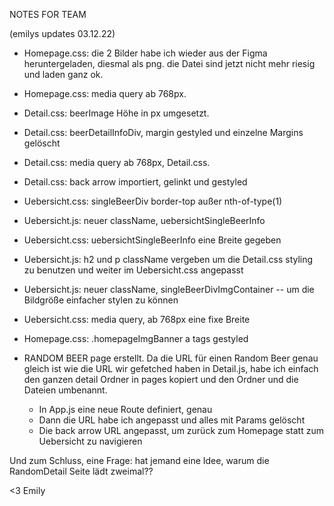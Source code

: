 NOTES FOR TEAM

(emilys updates 03.12.22)

- Homepage.css: die 2 Bilder habe ich wieder aus der Figma heruntergeladen, diesmal als png. die Datei sind jetzt nicht mehr riesig und laden ganz ok. 

- Homepage.css: media query ab 768px.

- Detail.css: beerImage Höhe in px umgesetzt.

- Detail.css: beerDetailInfoDiv, margin gestyled und einzelne Margins gelöscht

- Detail.css: media query ab 768px, Detail.css.

- Detail.css: back arrow importiert, gelinkt und gestyled

- Uebersicht.css: singleBeerDiv border-top außer nth-of-type(1)

- Uebersicht.js: neuer className, uebersichtSingleBeerInfo 

- Uebersicht.css: uebersichtSingleBeerInfo eine Breite gegeben

- Uebersicht.js: h2 und p className vergeben um die Detail.css styling zu benutzen und weiter im Uebersicht.css angepasst

- Uebersicht.js: neuer className, singleBeerDivImgContainer -- um die Bildgröße einfacher stylen zu können

- Uebersicht.css: media query, ab 768px eine fixe Breite

- Homepage.css: .homepageImgBanner a tags gestyled

- RANDOM BEER page erstellt. Da die URL für einen Random Beer genau gleich ist wie die URL wir gefetched haben in Detail.js, habe ich einfach den ganzen detail Ordner in pages kopiert und den Ordner und die Dateien umbenannt. 
    - In App.js eine neue Route definiert, genau
    - Dann die URL habe ich angepasst und alles mit Params gelöscht
    - Die back arrow URL angepasst, um zurück zum Homepage statt zum Uebersicht zu navigieren
    
Und zum Schluss, eine Frage: hat jemand eine Idee, warum die RandomDetail Seite lädt zweimal?? 

 <3 Emily
